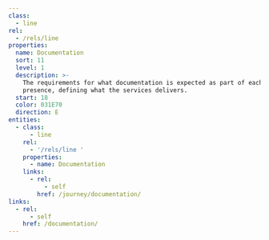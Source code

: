 ```yaml
---
class:
  - line
rel:
  - /rels/line
properties:
  name: Documentation
  sort: 11
  level: 1
  description: >-
    The requirements for what documentation is expected as part of each service
    presence, defining what the services delivers.
  start: 18
  color: 031E70
  direction: E      
entities:
  - class:
      - line
    rel:
      - '/rels/line '
    properties:
      - name: Documentation
    links:
      - rel:
          - self
        href: /journey/documentation/
links:
  - rel:
      - self
    href: /documentation/
---
```

